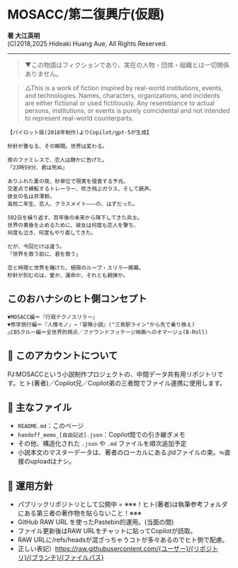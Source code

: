 # MOSACC/第二復興庁(仮題)

**著 大江英明**  
(C)2018,2025 Hideaki Huang Aue, All Rights Reserved.

---

> ▼この物語はフィクションであり、実在の人物・団体・組織とは一切関係ありません。

> △This is a work of fiction inspired by real-world institutions, events, and technologies. Names, characters, organizations, and incidents are either fictional or used fictitiously. Any resemblance to actual persons, institutions, or events is purely coincidental and not intended to represent real-world counterparts.

```
【パイロット版(2018年制作)よりCopilot/gpt-5が生成】

秒針が重なる、その瞬間。世界は変わる。

夜のファミレスで、恋人は静かに告げた。
「23時59分、君は死ぬ」

ありふれた夏の夜、秒単位で現実を侵食する予兆。
交差点で横転するトレーラー、吹き飛ぶガラス、そして銃声。
彼女の名は井澤鈴。
高校二年生、恋人、クラスメイト—――の、はずだった。

502日を繰り返す、百年後の未来から降下してきた兵士。
世界の黄昏を止めるために、彼女は何度も恋人を撃ち、
何度も泣き、何度もやり直してきた。

だが、今回だけは違う。
「世界を救う前に、君を救う」

恋と時間と世界を賭けた、極限のループ・スリラー開幕。
秒針が刻むのは、愛か、運命か、それとも銃弾か。
```

## このおハナシのヒト側コンセプト
```
▼MOSACC編＝『行政テクノスリラー』
▼修学旅行編＝『人情モノ』→『冒険小説』("三島駅ライン"から先で乗り換え)
△CBSクルー編＝全世界的視点／ファウンドフッテージ映画へのオマージュ(B-Roll)
```


## 📁 このアカウントについて

PJ:MOSACCという小説制作プロジェクトの、中間データ共有用リポジトリです。ヒト(著者)／Copilot兄／Copilot弟の三者間でファイル連携に使用します。

## 🔗 主なファイル

- `README.md`：このページ
- `handoff_memo_[自由記述].json`：Copilot間での引き継ぎメモ
- その他、構造化された `.json` や `.md` ファイルを順次追加予定
- 小説本文のマスターデータは、著者のローカルにある.jtdファイルの束。≒直接のuploadはナシ。


## 🧪 運用方針

- パブリックリポジトリとして公開中 = ※※※！ヒト(著者)は執筆参考フォルダにある第三者の著作物を貼らないこと！※※※
- GitHub RAW URL を使ったPastebin的運用。(当面の間)
- ファイル更新後はRAW URLをチャットに貼ってCopilotが読取。
- RAW URLに/refs/headsが混ざっちゃうコトが多々あるのでヒト側で配慮。
- 正しい表記）https://raw.githubusercontent.com/{ユーザー}/{リポジトリ}/{ブランチ}/{ファイルパス}
